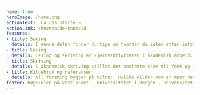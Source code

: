 ```yaml
---
home: true
heroImage: /home.png
actionText:  La oss starte →
actionLink: /hovedside-innhold
features:
- title: Søking
  details: I denne delen finner du tips om hvordan du søker etter informasjon og hvordan informasjonssøk kan hjelpe deg i gang med oppgaveskriving.
- title: Lesing
  details: Lesing og skriving er kjerneaktiviteter i akademisk arbeid. Som ferdigheter henger de nært sammen, og påvirker hverandre. For å kunne skrive en god oppgave, må du være god til å lese, og du må være bevisst på hva og hvordan du leser.
- title: Skriving
  details: I akademisk skriving stilles det bestemte krav til form og innhold, språk og stil. [Skriving](/skriving/)
- title: Kildebruk og referanser
  details: All forsking bygger på kilder. Hvilke kilder som er mest hensiktsmessige, varierer fra fag til fag. Mulige kilder kan være bøker, rapporter, tidsskriftartikler, bilder, kart, musikk, intervju, avhandlinger, aviser og nettdokumenter.
footer: Høgskulen på Vestlandet - Universitetet i Bergen - Universitetet i Oslo - Nasjonalbiblioteket
---
```

